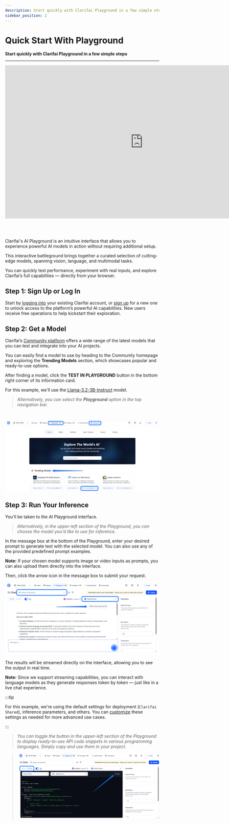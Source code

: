 ```yaml
---
description: Start quickly with Clarifai Playground in a few simple steps
sidebar_position: 2
---
```


# Quick Start With Playground

**Start quickly with Clarifai Playground in a few simple steps**
<hr />

<div style={{ "position":"relative","width": "100%","overflow": "hidden","padding-top": "56.25%"}}>
<iframe width="900" height="500" style={{"position": "absolute","top": "0","left": "0","bottom": "0","right": "0","width": "100%","height": "100%",}} src="https://www.youtube.com/embed/8oWjmB3Bmqk" title="How to Use a Model on the Clarifai Platform (Playground or API)" frameborder="0" allow="accelerometer; autoplay; clipboard-write; encrypted-media; gyroscope; picture-in-picture; web-share" allowfullscreen></iframe>
</div>

<br/><br/>


Clarifai's AI Playground is an intuitive interface that allows you to experience powerful AI models in action without requiring additional setup.

This interactive battleground brings together a curated selection of cutting-edge models, spanning vision, language, and multimodal tasks.

You can quickly test performance, experiment with real inputs, and explore Clarifai’s full capabilities — directly from your browser.
 
## Step 1: Sign Up or Log In 

Start by [logging into](https://clarifai.com/login) your existing Clarifai account, or [sign up](https://clarifai.com/signup) for a new one to unlock access to the platform’s powerful AI capabilities. New users receive free operations to help kickstart their exploration.

## Step 2: Get a Model

Clarifai’s [Community platform](https://clarifai.com/explore) offers a wide range of the latest models that you can test and integrate into your AI projects.

You can easily find a model to use by heading to the Community homepage and exploring the **Trending Models** section, which showcases popular and ready-to-use options.

After finding a model, click the **TEST IN PLAYGROUND** button in the bottom right corner of its information card. 

For this example, we'll use the [Llama-3.2-3B-Instruct](https://clarifai.com/meta/Llama-3/models/Llama-3_2-3B-Instruct) model.

> _Alternatively, you can select the **Playground** option in the top navigation bar._

<br/>

![](/img/new-docs/playground-2.png)

## Step 3: Run Your Inference

You'll be taken to the AI Playground interface. 

> _Alternatively, in the upper-left section of the Playground, you can choose the model you'd like to use for inference._

In the message box at the bottom of the Playground, enter your desired prompt to generate text with the selected model. You can also use any of the provided predefined prompt examples. 

**Note:** If your chosen model supports image or video inputs as prompts, you can also upload them directly into the interface.

Then, click the arrow icon in the message box to submit your request.

![](/img/new-docs/playground-3.png)

The results will be streamed directly on the interface, allowing you to see the output in real time. 

**Note:** Since we support streaming capabilities, you can interact with language models as they generate responses token by token — just like in a live chat experience.

:::tip

For this example, we're using the default settings for deployment (`Clarifai Shared`), inference parameters, and others. You can [customize](https://docs.clarifai.com/compute/models/inference/ui/#prediction-with-compute-orchestration) these settings as needed for more advanced use cases.

:::

> _You can toggle the button in the upper-left section of the Playground to display ready-to-use API code snippets in various programming languages. Simply copy and use them in your project._

> ![](/img/new-docs/playground-4.png)


